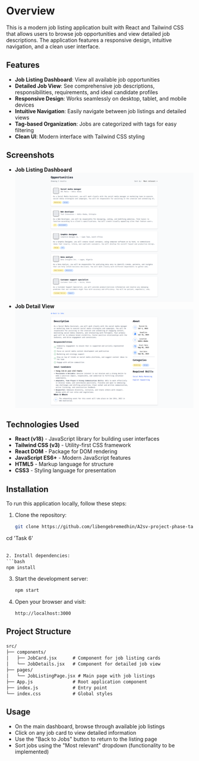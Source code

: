 # Overview  
This is a modern job listing application built with React and Tailwind CSS that allows users to browse job opportunities and view detailed job descriptions. The application features a responsive design, intuitive navigation, and a clean user interface.  

## Features  
- **Job Listing Dashboard**: View all available job opportunities  
- **Detailed Job View**: See comprehensive job descriptions, responsibilities, requirements, and ideal candidate profiles  
- **Responsive Design**: Works seamlessly on desktop, tablet, and mobile devices  
- **Intuitive Navigation**: Easily navigate between job listings and detailed views  
- **Tag-based Organization**: Jobs are categorized with tags for easy filtering  
- **Clean UI**: Modern interface with Tailwind CSS styling  

## Screenshots  
- **Job Listing Dashboard**  
  ![Job Listing Dashboard](one.png)  
- **Job Detail View**  
  ![Job Detail View](two.png)  

## Technologies Used  
- **React (v18)** - JavaScript library for building user interfaces  
- **Tailwind CSS (v3)** - Utility-first CSS framework  
- **React DOM** - Package for DOM rendering  
- **JavaScript ES6+** - Modern JavaScript features  
- **HTML5** - Markup language for structure  
- **CSS3** - Styling language for presentation  

## Installation  
To run this application locally, follow these steps:  

1. Clone the repository:  
   ```bash  
   git clone https://github.com/libengebremedhin/A2sv-project-phase-tasks.git
  cd 'Task 6' 
   ```  

2. Install dependencies:  
   ```bash  
   npm install  
   ```  

3. Start the development server:  
   ```bash  
   npm start  
   ```  

4. Open your browser and visit:  
   ```
   http://localhost:3000  
   ```  

## Project Structure  
```text  
src/  
├── components/  
│   ├── JobCard.jsx      # Component for job listing cards  
│   └── JobDetails.jsx   # Component for detailed job view  
├── pages/  
│   └── JobListingPage.jsx # Main page with job listings  
├── App.js               # Root application component  
├── index.js             # Entry point  
└── index.css            # Global styles  
```  
 

## Usage  
- On the main dashboard, browse through available job listings  
- Click on any job card to view detailed information  
- Use the "Back to Jobs" button to return to the listing page  
- Sort jobs using the "Most relevant" dropdown (functionality to be implemented)  
